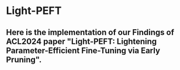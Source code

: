# Light-PEFT
## Here is the implementation of our Findings of ACL2024 paper "Light-PEFT: Lightening Parameter-Efficient Fine-Tuning via Early Pruning".
